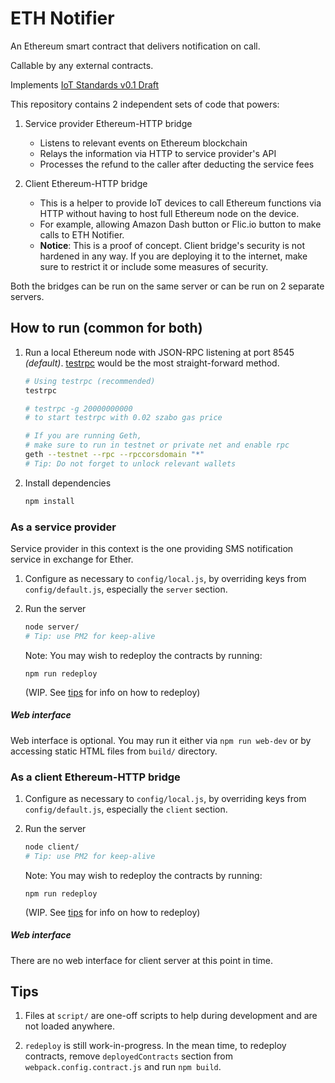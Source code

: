 # ETH Notifier

An Ethereum smart contract that delivers notification on call.

Callable by any external contracts.

Implements [IoT Standards v0.1 Draft](#details-comint-soon)


This repository contains 2 independent sets of code that powers:

1. Service provider Ethereum-HTTP bridge
    - Listens to relevant events on Ethereum blockchain
    - Relays the information via HTTP to service provider's API
    - Processes the refund to the caller after deducting the service fees

1. Client Ethereum-HTTP bridge
    - This is a helper to provide IoT devices to call Ethereum functions via HTTP without having to host full Ethereum node on the device.
    - For example, allowing Amazon Dash button or Flic.io button to make calls to ETH Notifier.
    - **Notice**: This is a proof of concept. Client bridge's security is not hardened in any way. If you are deploying it to the internet, make sure to restrict it or include some measures of security.

Both the bridges can be run on the same server or can be run on 2 separate servers.

## How to run (common for both)

1. Run a local Ethereum node with JSON-RPC listening at port 8545 _(default)_. [testrpc](https://github.com/ethereumjs/testrpc) would be the most straight-forward method.

    ```bash
    # Using testrpc (recommended)
    testrpc

    # testrpc -g 20000000000
    # to start testrpc with 0.02 szabo gas price

    # If you are running Geth, 
    # make sure to run in testnet or private net and enable rpc
    geth --testnet --rpc --rpccorsdomain "*"
    # Tip: Do not forget to unlock relevant wallets
    ```

1. Install dependencies

    ```bash
    npm install
    ```

### As a service provider

Service provider in this context is the one providing SMS notification service in exchange for Ether.

1. Configure as necessary to `config/local.js`, by overriding keys from `config/default.js`, especially the `server` section.

1. Run the server

    ```bash
    node server/
    # Tip: use PM2 for keep-alive
    ```

    Note: You may wish to redeploy the contracts by running:

    ```
    npm run redeploy
    ```

    (WIP. See [tips](#tips) for info on how to redeploy)


##### Web interface

Web interface is optional. You may run it either via `npm run web-dev` or by accessing static HTML files from `build/` directory.


### As a client Ethereum-HTTP bridge

1. Configure as necessary to `config/local.js`, by overriding keys from `config/default.js`, especially the `client` section.

1. Run the server

    ```bash
    node client/
    # Tip: use PM2 for keep-alive
    ```

    Note: You may wish to redeploy the contracts by running:

    ```
    npm run redeploy
    ```

    (WIP. See [tips](#tips) for info on how to redeploy)

##### Web interface

There are no web interface for client server at this point in time.


## Tips

1. Files at `script/` are one-off scripts to help during development and are not loaded anywhere. 

2. `redeploy` is still work-in-progress. In the mean time, to redeploy contracts, remove `deployedContracts` section from `webpack.config.contract.js` and run `npm build`.
